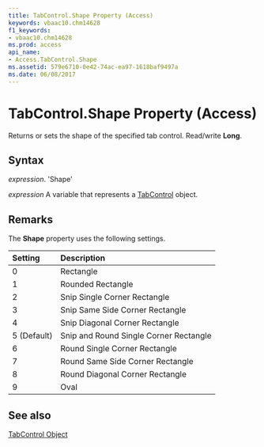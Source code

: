 ```yaml
---
title: TabControl.Shape Property (Access)
keywords: vbaac10.chm14628
f1_keywords:
- vbaac10.chm14628
ms.prod: access
api_name:
- Access.TabControl.Shape
ms.assetid: 579e6710-0e42-74ac-ea97-1618baf9497a
ms.date: 06/08/2017
---
```



# TabControl.Shape Property (Access)

Returns or sets the shape of the specified tab control. Read/write  **Long**.


## Syntax

 _expression_. 'Shape'

 _expression_ A variable that represents a [TabControl](./Access.TabControl.md) object.


## Remarks

The  **Shape** property uses the following settings.



|**Setting**|**Description**|
|:-----|:-----|
|0|Rectangle|
|1 |Rounded Rectangle|
|2|Snip Single Corner Rectangle|
|3|Snip Same Side Corner Rectangle|
|4|Snip Diagonal Corner Rectangle|
|5 (Default)|Snip and Round Single Corner Rectangle|
|6|Round Single Corner Rectangle|
|7|Round Same Side Corner Rectangle|
|8|Round Diagonal Corner Rectangle|
|9|Oval|

## See also


[TabControl Object](Access.TabControl.md)

